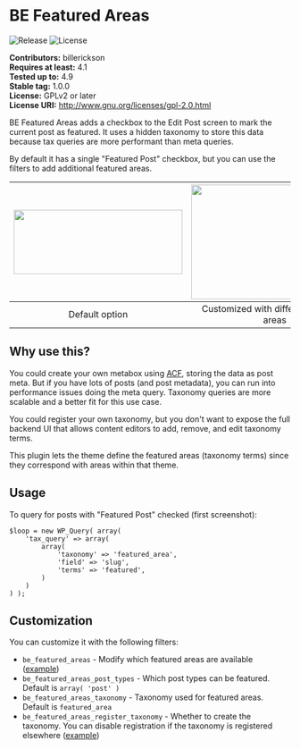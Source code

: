 # BE Featured Areas #
![Release](https://img.shields.io/github/release/billerickson/be-featured-post-checkbox.svg) ![License](https://img.shields.io/badge/license-GPL--2.0%2B-red.svg?style=flat-square&maxAge=2592000)

**Contributors:** billerickson  
**Requires at least:** 4.1  
**Tested up to:** 4.9  
**Stable tag:** 1.0.0  
**License:** GPLv2 or later  
**License URI:** http://www.gnu.org/licenses/gpl-2.0.html

BE Featured Areas adds a checkbox to the Edit Post screen to mark the current post as featured. It uses a hidden taxonomy to store this data because tax queries are more performant than meta queries.

By default it has a single "Featured Post" checkbox, but you can use the filters to add additional featured areas.

|<img src="https://d3vv6lp55qjaqc.cloudfront.net/items/112I103t2p1J1R1x3E1m/Screen%20Shot%202018-07-19%20at%201.35.54%20PM.png?X-CloudApp-Visitor-Id=1470414&v=210c06c0" width="302" height="115" /> |  <img src="https://d3vv6lp55qjaqc.cloudfront.net/items/3M0w3e2b0x3O1V0d0w1c/Screen%20Shot%202018-07-19%20at%208.48.09%20AM.png?X-CloudApp-Visitor-Id=1470414&v=da7a66e1" width="299" height="205" /> |
|:---:|:---:|
|Default option|Customized with different featured areas|

## Why use this? ##

You could create your own metabox using [ACF](https://www.advancedcustomfields.com/), storing the data as post meta. But if you have lots of posts (and post metadata), you can run into performance issues doing the meta query. Taxonomy queries are more scalable and a better fit for this use case.

You could register your own taxonomy, but you don't want to expose the full backend UI that allows content editors to add, remove, and edit taxonomy terms.

This plugin lets the theme define the featured areas (taxonomy terms) since they correspond with areas within that theme.


## Usage ##

To query for posts with "Featured Post" checked (first screenshot):

```
$loop = new WP_Query( array(
	'tax_query' => array(
		array(
			'taxonomy' => 'featured_area',
			'field' => 'slug',
			'terms' => 'featured',
		)
	)
) );
```

## Customization ##

You can customize it with the following filters:

* `be_featured_areas` - Modify which featured areas are available ([example](https://gist.github.com/billerickson/60de534fb4424818a9c55af6be5917f3))
* `be_featured_areas_post_types` - Which post types can be featured. Default is `array( 'post' )`
* `be_featured_areas_taxonomy` - Taxonomy used for featured areas. Default is `featured_area`
* `be_featured_areas_register_taxonomy` - Whether to create the taxonomy. You can disable registration if the taxonomy is registered elsewhere ([example](https://gist.github.com/billerickson/819f70e593781a87eff018486a3946f4))

